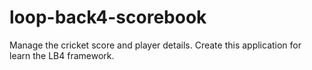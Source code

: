 # loop-back4-scorebook
Manage the cricket score and player details. Create this application for learn the LB4 framework.
